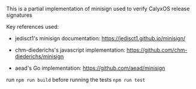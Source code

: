 This is a partial implementation of minisign used to verify CalyxOS release signatures

Key references used:

- jedisct1's minisign documentation: https://jedisct1.github.io/minisign/

- chm-diederichs's javascript implementation:  https://github.com/chm-diederichs/minisign

- aead's Go implementation:  https://github.com/aead/minisign


run `npm run build` before running the tests `npm run test`
